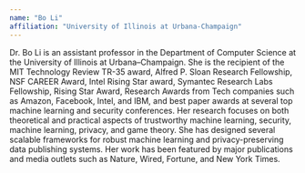 ```yaml
---
name: "Bo Li"
affiliation: "University of Illinois at Urbana-Champaign"
---
```


Dr. Bo Li is an assistant professor in the Department of Computer Science at the University of Illinois at Urbana–Champaign. She is the recipient of the MIT Technology Review TR-35 award, Alfred P. Sloan Research Fellowship, NSF CAREER Award, Intel Rising Star award, Symantec Research Labs Fellowship, Rising Star Award, Research Awards from Tech companies such as Amazon, Facebook, Intel, and IBM, and best paper awards at several top machine learning and security conferences. Her research focuses on both theoretical and practical aspects of trustworthy machine learning, security, machine learning, privacy, and game theory. She has designed several scalable frameworks for robust machine learning and privacy-preserving data publishing systems. Her work has been featured by major publications and media outlets such as Nature, Wired, Fortune, and New York Times.

